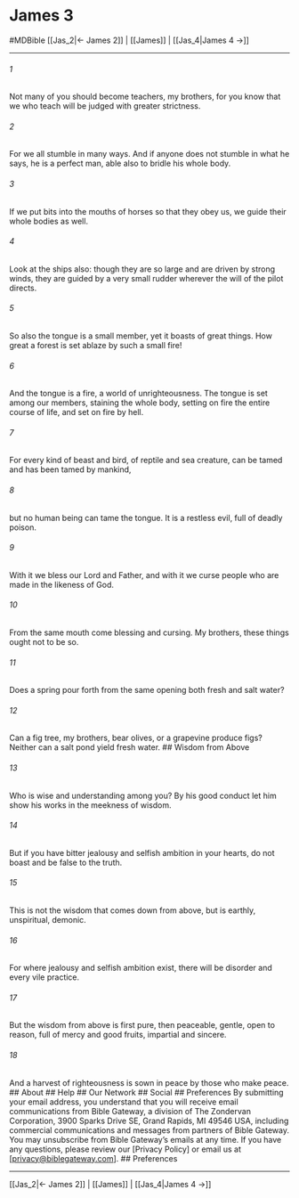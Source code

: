 # James 3
#MDBible
[[Jas_2|← James 2]] | [[James]] | [[Jas_4|James 4 →]]

***


###### 1 
Not many of you should become teachers, my brothers, for you know that we who teach will be judged with greater strictness. 

###### 2 
For we all stumble in many ways. And if anyone does not stumble in what he says, he is a perfect man, able also to bridle his whole body. 

###### 3 
If we put bits into the mouths of horses so that they obey us, we guide their whole bodies as well. 

###### 4 
Look at the ships also: though they are so large and are driven by strong winds, they are guided by a very small rudder wherever the will of the pilot directs. 

###### 5 
So also the tongue is a small member, yet it boasts of great things. How great a forest is set ablaze by such a small fire! 

###### 6 
And the tongue is a fire, a world of unrighteousness. The tongue is set among our members, staining the whole body, setting on fire the entire course of life, and set on fire by hell. 

###### 7 
For every kind of beast and bird, of reptile and sea creature, can be tamed and has been tamed by mankind, 

###### 8 
but no human being can tame the tongue. It is a restless evil, full of deadly poison. 

###### 9 
With it we bless our Lord and Father, and with it we curse people who are made in the likeness of God. 

###### 10 
From the same mouth come blessing and cursing. My brothers, these things ought not to be so. 

###### 11 
Does a spring pour forth from the same opening both fresh and salt water? 

###### 12 
Can a fig tree, my brothers, bear olives, or a grapevine produce figs? Neither can a salt pond yield fresh water. ## Wisdom from Above 

###### 13 
Who is wise and understanding among you? By his good conduct let him show his works in the meekness of wisdom. 

###### 14 
But if you have bitter jealousy and selfish ambition in your hearts, do not boast and be false to the truth. 

###### 15 
This is not the wisdom that comes down from above, but is earthly, unspiritual, demonic. 

###### 16 
For where jealousy and selfish ambition exist, there will be disorder and every vile practice. 

###### 17 
But the wisdom from above is first pure, then peaceable, gentle, open to reason, full of mercy and good fruits, impartial and sincere. 

###### 18 
And a harvest of righteousness is sown in peace by those who make peace. ## About ## Help ## Our Network ## Social ## Preferences By submitting your email address, you understand that you will receive email communications from Bible Gateway, a division of The Zondervan Corporation, 3900 Sparks Drive SE, Grand Rapids, MI 49546 USA, including commercial communications and messages from partners of Bible Gateway. You may unsubscribe from Bible Gateway&rsquo;s emails at any time. If you have any questions, please review our [Privacy Policy] or email us at [privacy@biblegateway.com]. ## Preferences

***

[[Jas_2|← James 2]] | [[James]] | [[Jas_4|James 4 →]]
